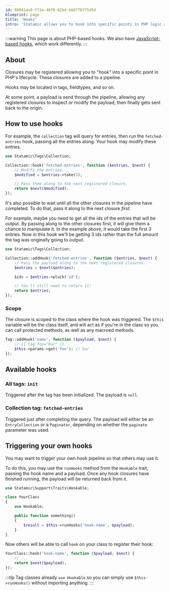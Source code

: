 ```yaml
---
id: 900414a8-f73a-46f0-82bd-b607767f5d5d
blueprint: page
title: 'Hooks'
intro: 'Statamic allows you to hook into specific points in PHP logic and perform operations using Pipelines.'
---
```

:::warning
This page is about PHP-based hooks. We also have [JavaScript-based hooks](/extending/js-hooks), which work differently.
:::

## About

Closures may be registered allowing you to "hook" into a specific point in PHP's lifecycle. These closures are added to a pipeline.

Hooks may be located in tags, fieldtypes, and so on.

At some point, a payload is send through the pipeline, allowing any registered closures to inspect or modify the payload, then finally gets sent back to the origin.

## How to use hooks

For example, the `collection` tag will query for entries, then run the `fetched-entries` hook, passing all the entries along. Your hook may modify these entries.

```php
use Statamic\Tags\Collection;

Collection::hook('fetched-entries', function ($entries, $next) {
    // Modify the entries...
    $modified = $entries->take(3);

    // Pass them along to the next registered closure.
    return $next($modified);
});
```

It's also possible to wait until all the other closures in the pipeline have completed. To do that, pass it along to the next closure _first_.

For example, maybe you need to get all the ids of the entries that will be output. By passing along to the other closures first, it will give them a chance to manipulate it. In the example above, it would take the first 3 entries. Now in this hook we'll be getting 3 ids rather than the full amount the tag was originally going to output.

```php
use Statamic\Tags\Collection;

Collection::addHook('fetched-entries', function ($entries, $next) {
    // Pass the payload along to the next registered closures.
    $entries = $next($entries);

    $ids = $entries->pluck('id');

    // You'll still need to return it!
    return $entries;
});
```

### Scope

The closure is scoped to the class where the hook was triggered. The `$this` variable will be the class itself, and will act as if you're in the class so you can call protected methods, as well as any macroed methods.

```php
Tag::addHook('name', function ($payload, $next) {
    // {{ tag foo="bar" }}
    $this->params->get('foo'); // bar
});
```


## Available hooks

### All tags: `init`
Triggered after the tag has been initialized. The payload is `null`.

### Collection tag: `fetched-entries`
Triggered just after completing the query.
The payload will either be an `EntryCollection` or a `Paginator`, depending on whether the `paginate` parameter was used.


## Triggering your own hooks

You may want to trigger your own hook pipeline so that others may use it.

To do this, you may use the `runHooks` method from the `Hookable` trait, passing the hook name and a payload.
Once any hook closures have finished running, the payload will be returned back from it.

```php
use Statamic\Support\Traits\Hookable;

class YourClass
{
    use Hookable;

    public function something()
    {
        $result = $this->runHooks('hook-name', $payload);
    }
}
```

Now others will be able to call `hook` on your class to register their hook:

```php
YourClass::hook('hook-name', function ($payload, $next) {
    // ...
    return $next($payload);
});
```

:::tip
Tag classes already `use Hookable` so you can simply use `$this->runHooks()` without importing anything.
:::
